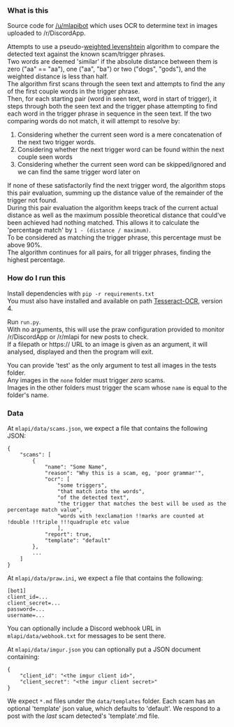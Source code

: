 ### What is this
Source code for [/u/mlapibot](https://www.reddit.com/user/mlapibot) which uses OCR to determine text in images uploaded to /r/DiscordApp. 

Attempts to use a pseudo-[weighted levenshtein](https://github.com/luozhouyang/python-string-similarity#weighted-levenshtein) algorithm to compare the detected text against the known scam/trigger phrases.  
Two words are deemed 'similar' if the absolute distance between them is zero ("aa" == "aa"), one ("aa", "ba") or two ("dogs", "gods"), and the weighted distance is less than half.  
The algorithm first scans through the seen text and attempts to find the any of the first couple words in the trigger phrase.  
Then, for each starting pair (word in seen text, word in start of trigger), it steps through both the seen text and the trigger phase attempting to find each word in the trigger phrase in sequence in the seen text. If the two comparing words do not match, it will attempt to resolve by:

1. Considering whether the current seen word is a mere concatenation of the next two trigger words.
2. Considering whether the next trigger word can be found within the next couple seen words
3. Considering whether the current seen word can be skipped/ignored and we can find the same trigger word later on 

If none of these satisfactorily find the next trigger word, the algorithm stops this pair evaluation, summing up the distance value of the remainder of the trigger not found.   
During this pair evaluation the algorithm keeps track of the current actual distance as well as the maximum possible theoretical distance that could've been achieved had nothing matched. This allows it to calculate the 'percentage match' by `1 - (distance / maximum)`.   
To be considered as matching the trigger phrase, this percentage must be above 90%.  
The algorithm continues for all pairs, for all trigger phrases, finding the highest percentage.


### How do I run this

Install dependencies with `pip -r requirements.txt`  
You must also have installed and available on path [Tesseract-OCR](https://github.com/tesseract-ocr/tesseract), version 4.

Run `run.py`.  
With no arguments, this will use the praw configuration provided to monitor /r/DiscordApp or /r/mlapi for new posts to check.  
If a filepath or https:// URL to an image is given as an argument, it will analysed, displayed and then the program will exit.  

You can provide 'test' as the only argument to test all images in the tests folder.   
Any images in the `none` folder must trigger *zero* scams.  
Images in the other folders must trigger the scam whose `name` is equal to the folder's name.


### Data

At `mlapi/data/scams.json`, we expect a file that contains the following JSON:


    {
        "scams": [
            {
                "name": "Some Name",
                "reason": "Why this is a scam, eg, 'poor grammar'",
                "ocr": [
                    "some triggers", 
                    "that match into the words", 
                    "of the detected text",
                    "the trigger that matches the best will be used as the percentage match value",
                    "words with !exclamation !!marks are counted at !double !!triple !!!quadruple etc value
                    ],
                "report": true,
                "template": "default" 
            },
            ...
        ]
    }


At `mlapi/data/praw.ini`, we expect a file that contains the following:

    [bot1]
    client_id=...
    client_secret=...
    password=...
    username=...

You can optionally include a Discord webhook URL in `mlapi/data/webhook.txt` for messages to be sent there.  

At `mlapi/data/imgur.json` you can optionally put a JSON document containing:

    {
        "client_id": "<the imgur client id>",
        "client_secret": "<the imgur client secret>"
    }
    
    
We expect `*.md` files under the `data/templates` folder. Each scam has an optional 'template' json value, which defaults to 'default'. We respond to a post with the *last* scam detected's 'template'.md file.
